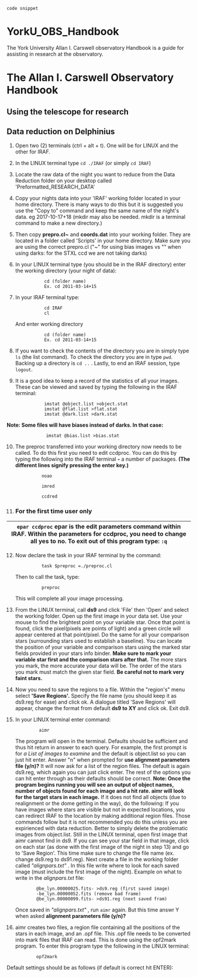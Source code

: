 `code snippet`  


# YorkU_OBS_Handbook
The York University Allan I. Carswell observatory Handbook is a guide for assisting in research at the observatory.

The Allan I. Carswell Observatory Handbook
=======

## Using the telescope for research


## Data reduction on Delphinius 
 1. Open two (2) terminals (ctrl + alt + t). One will be for LINUX and the other for IRAF.
 2. In the LINUX terminal type `cd ./IRAF` (or simply `cd IRAF`)
 3. Locate the raw data of the night you want to reduce from the Data Reduction folder on your desktop called 'Preformatted_RESEARCH_DATA'
 4. Copy your nights data into your 'IRAF' working folder located in your home directory. There is many ways to do this but it is suggested you use the "Copy to" command and keep the same name of the night's data. eg 2017-10-17+18 (mkdir may also be needed. mkdir is a terminal command to make a new directory.)
 5. Then copy **prepro.cl~** and **coords.dat** into your working folder. They are located in a folder called 'Scripts' in your home directory. Make sure you are using the correct prepro.cl ("~" for using bias images vs "" when using darks: for the STXL ccd we are not taking darks)
 6. In your LINUX terminal type (you should be in the IRAF directory) enter the working directory (your night of data): 
 
                   cd (folder name)  
                   Ex. cd 2011-03-14+15 
                   
 7. In your IRAF terminal type:  
 
                   cd IRAF  
                   cl   
    And enter working directory  
    
                   cd (folder name)  
                   Ex. cd 2011-03-14+15 
                   
 8. If you want to check the contents of the directory you are in simply type `ls` (the list command). To check the directory you are in type `pwd`. Backing up a directory is `cd ..` . Lastly, to end an IRAF session, type `logout`.
 9. It is a good idea to keep a record of the statistics of all your images. These can be viewed and saved by typing the following in the IRAF terminal:  
 
                   imstat @object.list >object.stat  
                   imstat @flat.list >flat.stat  
                   imstat @dark.list >dark.stat  
                   
   **Note: Some files will have biases instead of darks. In that case:** 
                   
                   imstat @bias.list >bias.stat  
 10. The preproc transferred into your working directory now needs to be called. To do this first you need to edit ccdproc. You can do this by typing the following into the IRAF terminal **-** a number of packages. **(The different lines signify pressing the enter key.)**  
 
                   noao  
                   
                   imred 
                   
                   ccdred  
 11. ### For the first time user only  
 | `epar ccdproc` epar is the edit parameters command within IRAF. Within the parameters for ccdproc, you need to change all yes to no. To exit out of this program type: `:q` |  
 | ------ |
 12. Now declare the task in your IRAF terminal by the command:  
 
                   task $preproc =./preproc.cl  
     Then to call the task, type: 
     
                   preproc  
     This will complete all your image processing.
 13. From the LINUX terminal, call **ds9** and click 'File' then 'Open' and select the working folder. Open up the first image in your data set. Use your mouse to find the brightest point on your variable star. Once that point is found, click the pixel(pixels are points of light) and a green circle will appear centered at that point/pixel. Do the same for all your comparison stars (surrounding stars used to establish a baseline). You can locate the position of your variable and comparison stars using the marked star fields provided in your stars info binder. **Make sure to mark your variable star first and the comparison stars after that.** The more stars you mark, the more accurate your data will be. The order of the stars you mark must match the given star field. **Be careful not to mark very faint stars.**  
 14. Now you need to save the regions to a file. Within the "region's" menu select **'Save Regions'.** Specify the file name (you should keep it as ds9.reg for ease) and click ok. A dialogue titled 'Save Regions' will appear, change the format from default **ds9 to XY** and click ok. Exit ds9.  
 15. In your LINUX terminal enter command:  
 
                  aimr  
                  
     The program will open in the terminal. Defaults should be sufficient and thus hit return in answer to each query. For example, the first prompt is for _a List of images to examine_ and the default is object.list so you can just hit enter. Answer "n" when prompted for **use alignment parameters file (y/n)?** It will now ask for a list of the region files. The default is again ds9.reg, which again you can just click enter. The rest of the options you can hit enter through as their defaults should be correct.
     **Note: Once the program begins running you will see an output of object names, number of objects found for each image and a hit rate. aimr will look for the target stars in each image.**
     If it does not find all objects (due to realignment or the dome getting in the way), do the following:
       If you have images where stars are visible but not in expected locations, you can redirect IRAF to the location by making additional region files. Those commands follow but it is not recommended you do this unless you are expirienced with data reduction. Better to simply delete the problematic images from object.list.
       Still in the LINUX terminal, open first image that aimr cannot find in ds9. If you can see your star field in that image, click on each star (as done with the first image of the night in step 13) and go to 'Save Region'. This time make sure to change the file name (ex. change ds9.reg to ds91.reg). Next create a file in the working folder called _"alignpars.txt"_ . In this file write where to look for each saved image (must include the first image of the night).
       Example on what to write in the _alignpars.txt_ file:
       
                 @be_lyn.00000025.fits- >ds9.reg (first saved image)
                 -be_lyn.00000052.fits (remove bad frame)
                 @be_lyn.00000099.fits- >ds91.reg (next saved fram)
                 
       Once saved in _"alignpars.txt"_ , run `aimr` again. But this time answr Y when asked **alignment parameters file (y/n)?**  
 16. aimr creates two files, a region file containing all the positions of the stars in each image, and an .opf file. This .opf file needs to be converted into mark files that IRAF can read. This is done using the opf2mark program. To enter this program type the following in the LINUX terminal:
 
                 opf2mark
                 
   Default settings should be as follows (if default is correct hit ENTER):
 


